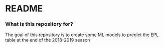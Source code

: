# README #


### What is this repository for? ###
The goal of this repository is to create some ML models to predict the EPL table at the end of the 2018-2019 season

